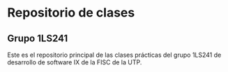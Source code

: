 # Repositorio de clases
## Grupo 1LS241

Este es el repositorio principal de las clases prácticas del grupo 1LS241 de desarrollo de software IX de la FISC de la UTP.
